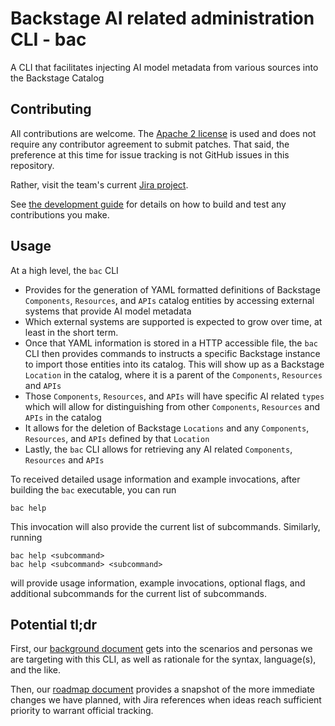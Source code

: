 # Backstage AI related administration CLI - bac

A CLI that facilitates injecting AI model metadata from various sources into the Backstage Catalog

## Contributing

All contributions are welcome. The [Apache 2 license](http://www.apache.org/licenses/) is used and does not require any 
contributor agreement to submit patches. That said, the preference at this time for issue tracking is not GitHub issues
in this repository.  

Rather, visit the team's current [Jira project](https://issues.redhat.com/projects/DEVAI/issues).

See [the development guide](docs/DEVELOPMENT.md) for details on how to build and test any contributions you make.

## Usage

At a high level, the `bac` CLI

- Provides for the generation of YAML formatted definitions of Backstage `Components`, `Resources`, and `APIs` catalog entities by accessing external systems that provide AI model metadata
- Which external systems are supported is expected to grow over time, at least in the short term.
- Once that YAML information is stored in a HTTP accessible file, the `bac` CLI then provides commands to instructs a specific Backstage instance to import those entities into its catalog.  This will show up as a Backstage `Location` in the catalog, where it is a parent of the `Components`, `Resources` and `APIs`
- Those `Components`, `Resources`, and `APIs` will have specific AI related `types` which will allow for distinguishing from other `Components`, `Resources` and `APIs` in the catalog
- It allows for the deletion of Backstage `Locations` and any `Components`, `Resources`, and `APIs` defined by that `Location`
- Lastly, the `bac` CLI allows for retrieving any AI related `Components`, `Resources` and `APIs`

To received detailed usage information and example invocations, after building the `bac` executable, you can run
```shell
bac help
```

This invocation will also provide the current list of subcommands.  Similarly, running 
```shell
bac help <subcommand>
bac help <subcommand> <subcommand>
```
will provide usage information, example invocations, optional flags, and additional subcommands for the current list of subcommands.

## Potential tl;dr

First, our [background document](docs/background.md) gets into the scenarios and personas we are targeting with this CLI,
as well as rationale for the syntax, language(s), and the like.

Then, our [roadmap document](docs/roadmap.md) provides a snapshot of the more immediate changes we have planned, with 
Jira references when ideas reach sufficient priority to warrant official tracking.
